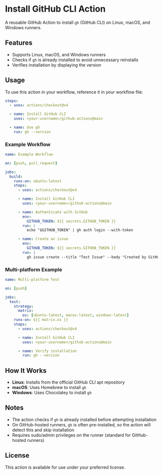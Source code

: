 # Install GitHub CLI Action

A reusable GitHub Action to install `gh` (GitHub CLI) on Linux, macOS, and Windows runners.

## Features

- Supports Linux, macOS, and Windows runners
- Checks if `gh` is already installed to avoid unnecessary reinstalls
- Verifies installation by displaying the version

## Usage

To use this action in your workflow, reference it in your workflow file:

```yaml
steps:
  - uses: actions/checkout@v4

  - name: Install GitHub CLI
    uses: <your-username>/github-actions@main

  - name: Use gh
    run: gh --version
```

### Example Workflow

```yaml
name: Example Workflow

on: [push, pull_request]

jobs:
  build:
    runs-on: ubuntu-latest
    steps:
      - uses: actions/checkout@v4

      - name: Install GitHub CLI
        uses: <your-username>/github-actions@main

      - name: Authenticate with GitHub
        env:
          GITHUB_TOKEN: ${{ secrets.GITHUB_TOKEN }}
        run: |
          echo "$GITHUB_TOKEN" | gh auth login --with-token

      - name: Create an issue
        env:
          GITHUB_TOKEN: ${{ secrets.GITHUB_TOKEN }}
        run: |
          gh issue create --title "Test Issue" --body "Created by GitHub Actions"
```

### Multi-platform Example

```yaml
name: Multi-platform Test

on: [push]

jobs:
  test:
    strategy:
      matrix:
        os: [ubuntu-latest, macos-latest, windows-latest]
    runs-on: ${{ matrix.os }}
    steps:
      - uses: actions/checkout@v4

      - name: Install GitHub CLI
        uses: <your-username>/github-actions@main

      - name: Verify installation
        run: gh --version
```

## How It Works

- **Linux**: Installs from the official GitHub CLI apt repository
- **macOS**: Uses Homebrew to install `gh`
- **Windows**: Uses Chocolatey to install `gh`

## Notes

- The action checks if `gh` is already installed before attempting installation
- On GitHub-hosted runners, `gh` is often pre-installed, so the action will detect this and skip installation
- Requires sudo/admin privileges on the runner (standard for GitHub-hosted runners)

## License

This action is available for use under your preferred license.
